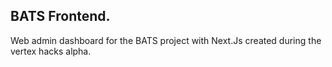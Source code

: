 ## BATS Frontend.

Web admin dashboard for the BATS project with Next.Js created during the vertex hacks alpha.
